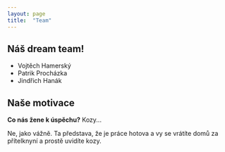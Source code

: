 ```yaml
---
layout: page
title:  "Team"
---
```


<h2>Náš dream team!</h2>

- Vojtěch Hamerský
- Patrik Procházka
- Jindřich Hanák

<h2>Naše motivace</h2>

**Co nás žene k úspěchu?** Kozy...

Ne, jako vážně. Ta představa, že je práce hotova a vy se vrátíte domů za přítelknyní a prostě uvidíte kozy.
